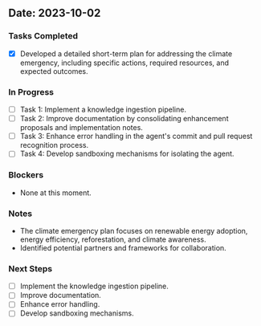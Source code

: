 ## Date: 2023-10-02

### Tasks Completed
- [x] Developed a detailed short-term plan for addressing the climate emergency, including specific actions, required resources, and expected outcomes.

### In Progress
- [ ] Task 1: Implement a knowledge ingestion pipeline.
- [ ] Task 2: Improve documentation by consolidating enhancement proposals and implementation notes.
- [ ] Task 3: Enhance error handling in the agent's commit and pull request recognition process.
- [ ] Task 4: Develop sandboxing mechanisms for isolating the agent.

### Blockers
- None at this moment.

### Notes
- The climate emergency plan focuses on renewable energy adoption, energy efficiency, reforestation, and climate awareness.
- Identified potential partners and frameworks for collaboration.

### Next Steps
- [ ] Implement the knowledge ingestion pipeline.
- [ ] Improve documentation.
- [ ] Enhance error handling.
- [ ] Develop sandboxing mechanisms.